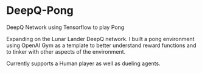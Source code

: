 # DeepQ-Pong
DeepQ Network using Tensorflow to play Pong


Expanding on the Lunar Lander DeepQ network.  I built a pong environment using
OpenAI Gym as a template to better understand reward functions and to tinker with
other aspects of the environment.

Currently supports a Human player as well as dueling agents.
